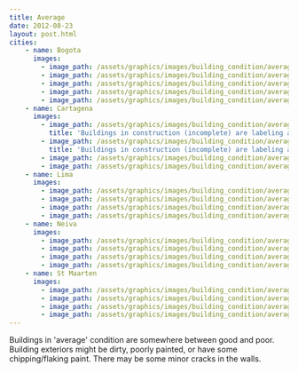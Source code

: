 ```yaml
---
title: Average
date: 2012-08-23
layout: post.html
cities:
    - name: Bogota
      images:
        - image_path: /assets/graphics/images/building_condition/average_bogota_01.jpg
        - image_path: /assets/graphics/images/building_condition/average_bogota_02.jpg
        - image_path: /assets/graphics/images/building_condition/average_bogota_03.jpg
        - image_path: /assets/graphics/images/building_condition/average_bogota_04.jpg
        - image_path: /assets/graphics/images/building_condition/average_bogota_05.jpg
    - name: Cartagena
      images:
        - image_path: /assets/graphics/images/building_condition/average_cartagena_01.png
          title: 'Buildings in construction (incomplete) are labeling as average'
        - image_path: /assets/graphics/images/building_condition/average_cartagena_02.png
          title: 'Buildings in construction (incomplete) are labeling as average'
        - image_path: /assets/graphics/images/building_condition/average_cartagena_03.png
        - image_path: /assets/graphics/images/building_condition/average_cartagena_04.png
    - name: Lima
      images:
        - image_path: /assets/graphics/images/building_condition/average_lima_01.png
        - image_path: /assets/graphics/images/building_condition/average_lima_02.png
        - image_path: /assets/graphics/images/building_condition/average_lima_03.png
        - image_path: /assets/graphics/images/building_condition/average_lima_04.png
    - name: Neiva
      images:
        - image_path: /assets/graphics/images/building_condition/average_neiva_01.png
        - image_path: /assets/graphics/images/building_condition/average_neiva_02.png
        - image_path: /assets/graphics/images/building_condition/average_neiva_03.png
        - image_path: /assets/graphics/images/building_condition/average_neiva_04.png
    - name: St Maarten
      images:
        - image_path: /assets/graphics/images/building_condition/average_st_maarten_01.png
        - image_path: /assets/graphics/images/building_condition/average_st_maarten_02.png
        - image_path: /assets/graphics/images/building_condition/average_st_maarten_03.png
        - image_path: /assets/graphics/images/building_condition/average_st_maarten_04.png
---
```

Buildings in 'average' condition are somewhere between good and poor. Building exteriors might be dirty, poorly painted, or have some chipping/flaking paint. There may be some minor cracks in the walls.
